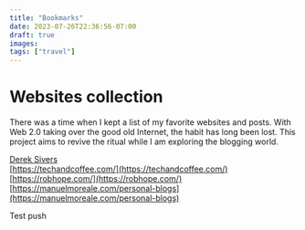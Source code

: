```yaml
---
title: "Bookmarks"
date: 2023-07-26T22:36:56-07:00
draft: true
images:
tags: ["travel"] 
---
```


# Websites collection
There was a time when I kept a list of my favorite websites and posts. With Web 2.0 taking over the good old Internet, the habit has long been lost. This project aims to revive the ritual while I am exploring the blogging world.  

[Derek Sivers](https://sive.rs/)  
[https://techandcoffee.com/](https://techandcoffee.com/)  
[https://robhope.com/](https://robhope.com/)  
[https://manuelmoreale.com/personal-blogs](https://manuelmoreale.com/personal-blogs)  

Test push

